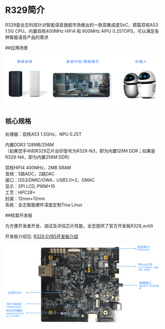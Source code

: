 # R329简介

R329是全志科技针对智能语音旗舰市场推出的一款高集成度SoC，搭载双核A53 1.5G CPU，内置双核400MHz HiFi4 和 800MHz AIPU 0.25TOPS，可以满足各种智能语音产品的需求



##应用场景

![R329应用场景](assets/img/R329application.png)

## 核心规格

处理器：双核A53 1.5GHz，NPU 0.25T  

内置DDR3 128MB/256M  
（如果您手中的R329芯片丝印型号为R329-N3，即为内置128M DDR；如果是R329-N4，即为内置256M DDR）　　　　

双核HIFI4 400MHz，2MB SRAM   
音频：5路ADC，2路DAC  
接口：I2S*3/DMIC/OWA，USB*2.0\*2，GMAC   
显示：SPI LCD, PWM*15   
工艺：HPC28+   
封装：12mm×12mm  
系统：全志智能硬件深度定制Tina Linux  



##标案开发板

为方便开发者开发、调试及评估芯片性能，全志提供了官方开发板R329_evb5

开发板介绍见:  [R329 EVB5开发板介绍](https://r329.readthedocs.io/zh_CN/latest/r329_evb5/)



![01](assets/img/R329_evb5_soc_pic.png)

